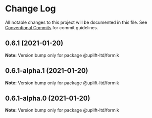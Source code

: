 # Change Log

All notable changes to this project will be documented in this file.
See [Conventional Commits](https://conventionalcommits.org) for commit guidelines.

## 0.6.1 (2021-01-20)

**Note:** Version bump only for package @uplift-ltd/formik





## 0.6.1-alpha.1 (2021-01-20)

**Note:** Version bump only for package @uplift-ltd/formik





## 0.6.1-alpha.0 (2021-01-20)

**Note:** Version bump only for package @uplift-ltd/formik
